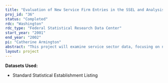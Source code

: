 ```yaml
---
title: "Evaluation of New Service Firm Entries in the SSEL and Analysis of Regional Differences in their Entry Rates"
proj_id: "36"
status: "Completed"
rdc: "Washington"
rdc_type: "Federal Statistical Research Data Center"
start_year: "2001"
end_year: "2002"
pi: "Catherine Armington"
abstract: "This project will examine service sector data, focusing on new firm entries. Evaluate the completeness and apparent accuracy (partially judged by consistency over time) of initial industry and geographic coding from the SSEL.  It will analyze survival patterns of single-employee new firms versus multi-employee new firms.  It will also analyze probable predecessors of apparent large new firms, especially those in the rapidly growing employee-leasing business. Extract data on credible new service firms and their older competitors, for each year from 1990 to 1997, for each of 394 Labor Market Areas, and aggregate into 6-8 subsectors, based on their primary market.  Distinguishing seasoned startups (surviving at least 3 years) from failed startups, estimate models (using publicly available socioeconomic data) to help explain regional differences in startup rates, survival rates, and employment growth rates."
layout: project
---
```


**Datasets Used:**

  - Standard Statistical Establishment Listing 

